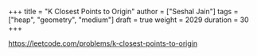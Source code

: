 +++
title = "K Closest Points to Origin"
author = ["Seshal Jain"]
tags = ["heap", "geometry", "medium"]
draft = true
weight = 2029
duration = 30
+++

<https://leetcode.com/problems/k-closest-points-to-origin>
